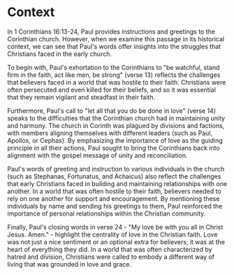 # Context

In 1 Corinthians 16:13-24, Paul provides instructions and greetings to the Corinthian church. However, when we examine this passage in its historical context, we can see that Paul's words offer insights into the struggles that Christians faced in the early church.

To begin with, Paul's exhortation to the Corinthians to "be watchful, stand firm in the faith, act like men, be strong" (verse 13) reflects the challenges that believers faced in a world that was hostile to their faith. Christians were often persecuted and even killed for their beliefs, and so it was essential that they remain vigilant and steadfast in their faith.

Furthermore, Paul's call to "let all that you do be done in love" (verse 14) speaks to the difficulties that the Corinthian church had in maintaining unity and harmony. The church in Corinth was plagued by divisions and factions, with members aligning themselves with different leaders (such as Paul, Apollos, or Cephas). By emphasizing the importance of love as the guiding principle in all their actions, Paul sought to bring the Corinthians back into alignment with the gospel message of unity and reconciliation.

Paul's words of greeting and instruction to various individuals in the church (such as Stephanas, Fortunatus, and Achaicus) also reflect the challenges that early Christians faced in building and maintaining relationships with one another. In a world that was often hostile to their faith, believers needed to rely on one another for support and encouragement. By mentioning these individuals by name and sending his greetings to them, Paul reinforced the importance of personal relationships within the Christian community.

Finally, Paul's closing words in verse 24 - "My love be with you all in Christ Jesus. Amen." - highlight the centrality of love in the Christian faith. Love was not just a nice sentiment or an optional extra for believers; it was at the heart of everything they did. In a world that was often characterized by hatred and division, Christians were called to embody a different way of living that was grounded in love and grace.

